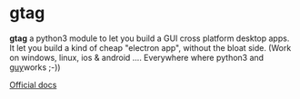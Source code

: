 # gtag

**gtag** a python3 module to let you build a GUI cross platform desktop apps. It let you build a kind of cheap "electron app", without the bloat side.
(Work on windows, linux, ios & android .... Everywhere where python3 and [guy](https://github.com/manatlan/guy)works ;-))

[Official docs](https://gtag-docs.glitch.me/)

